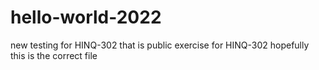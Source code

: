 # hello-world-2022
new testing for HINQ-302 that is public
exercise for HINQ-302
hopefully this is the correct file
